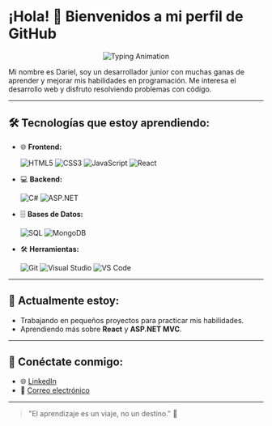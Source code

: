 # ¡Hola! 👋 Bienvenidos a mi perfil de GitHub

<p align="center">
  <img src="https://readme-typing-svg.herokuapp.com?font=Fira+Code&size=18&pause=1000&color=F75590&center=true&width=440&lines=Soy+un+desarrollador+junior;Apasionado+por+el+aprendizaje+constante;Explorando+el+mundo+de+la+tecnología" alt="Typing Animation" />
</p>

Mi nombre es Dariel, soy un desarrollador junior con muchas ganas de aprender y mejorar mis habilidades en programación. Me interesa el desarrollo web y disfruto resolviendo problemas con código.

---

## 🛠️ Tecnologías que estoy aprendiendo:

- 🌐 **Frontend:**
  
  ![HTML5](https://img.shields.io/badge/-HTML5-E34F26?style=flat-square&logo=html5&logoColor=white)
  ![CSS3](https://img.shields.io/badge/-CSS3-1572B6?style=flat-square&logo=css3&logoColor=white)
  ![JavaScript](https://img.shields.io/badge/-JavaScript-F7DF1E?style=flat-square&logo=javascript&logoColor=black)
  ![React](https://img.shields.io/badge/-React-61DAFB?style=flat-square&logo=react&logoColor=white)


- 💻 **Backend:**
  
  ![C#](https://img.shields.io/badge/-C%23-239120?style=flat-square&logo=c-sharp&logoColor=white)
  ![ASP.NET](https://img.shields.io/badge/-ASP.NET-512BD4?style=flat-square&logo=.net&logoColor=white)


- 🗄️ **Bases de Datos:**

  ![SQL](https://img.shields.io/badge/-SQL-4479A1?style=flat-square&logo=amazon-rds&logoColor=white)
  ![MongoDB](https://img.shields.io/badge/-MongoDB-47A248?style=flat-square&logo=mongodb&logoColor=white)


- 🛠️ **Herramientas:**
  
  ![Git](https://img.shields.io/badge/-Git-F05032?style=flat-square&logo=git&logoColor=white)
  ![Visual Studio](https://img.shields.io/badge/-Visual%20Studio-5C2D91?style=flat-square&logo=visual-studio&logoColor=white)
  ![VS Code](https://img.shields.io/badge/-VS%20Code-007ACC?style=flat-square&logo=visual-studio-code&logoColor=white)

---

## 🌱 Actualmente estoy:

- Trabajando en pequeños proyectos para practicar mis habilidades.
- Aprendiendo más sobre **React** y **ASP.NET MVC**.

---

## 💬 Conéctate conmigo:

- 🌐 [LinkedIn](https://linkedin.com/in/tu_usuario)
- 📧 [Correo electrónico](roblesdariel1@gmail.com)

---

> "El aprendizaje es un viaje, no un destino." 🚀

